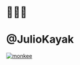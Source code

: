 # 🚣🏽‍♂️
# @JulioKayak
[![monkee](https://i.pinimg.com/originals/57/88/04/578804c1544fc2f676be7d2719557feb.gif)](https://www.youtube.com/watch?v=s2IcyJshUHM)
